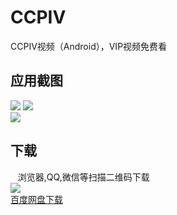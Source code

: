 # CCPIV
CCPIV视频（Android），VIP视频免费看

## 应用截图
![](http://ac-qmtbhnki.clouddn.com/9dfcd17de09b12229317.png)
![](http://ac-qmtbhnki.clouddn.com/9c3289a7b2fee246b4d4.png)  
![](http://ac-qmtbhnki.clouddn.com/0e63b6cd6628e319e32e.png)  
## 下载
    浏览器,QQ,微信等扫描二维码下载  
![](http://ac-QMTBhNKI.clouddn.com/e64294c2de699ed1b685.png)  
[百度网盘下载](https://pan.baidu.com/s/1i5u3PR3)
